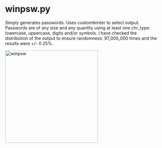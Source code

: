 # winpsw.py
Simply generates passwords. 
Uses customtkinter to select output. 
Passwords are of any size and any quantity using at least one chr_type: lowercase, uppercase, digits and/or symbols. 
I have checked the distribution of the output to ensure randomness: 97_000_000 times and the results were +/- 0.25%.

<img width="302" alt="winpsw" src="https://github.com/DaveTheBongo/winpsw/assets/144818791/db31d089-1639-41c9-b0f7-d78c684d563f">
